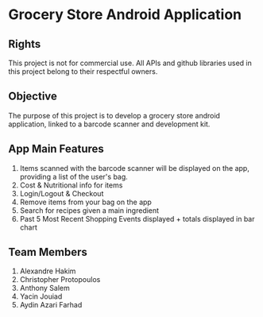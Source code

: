 # Grocery Store Android Application

## Rights

This project is not for commercial use.
All APIs and github libraries used in this project belong to their respectful owners.

## Objective

The purpose of this project is to develop a grocery store android application, linked to a barcode scanner and development kit. 

## App Main Features

1. Items scanned with the barcode scanner will be displayed on the app, providing a list of the user's bag.
2. Cost & Nutritional info for items
3. Login/Logout & Checkout
4. Remove items from your bag on the app 
5. Search for recipes given a main ingredient
6. Past 5 Most Recent Shopping Events displayed + totals displayed in bar chart
 
## Team Members

1. Alexandre Hakim
2. Christopher Protopoulos
3. Anthony Salem
4. Yacin Jouiad
5. Aydin Azari Farhad
